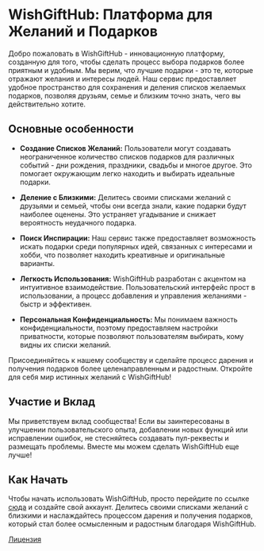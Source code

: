 # WishGiftHub: Платформа для Желаний и Подарков

Добро пожаловать в WishGiftHub - инновационную платформу, созданную для того, чтобы сделать процесс выбора подарков более приятным и удобным. Мы верим, что лучшие подарки - это те, которые отражают желания и интересы людей. Наш сервис предоставляет удобное пространство для сохранения и деления списков желаемых подарков, позволяя друзьям, семье и близким точно знать, чего вы действительно хотите.

## Основные особенности

- **Создание Списков Желаний:** Пользователи могут создавать неограниченное количество списков подарков для различных событий - дни рождения, праздники, свадьбы и многое другое. Это помогает окружающим легко находить и выбирать идеальные подарки.

- **Деление с Близкими:** Делитесь своими списками желаний с друзьями и семьей, чтобы они всегда знали, какие подарки будут наиболее оценены. Это устраняет угадывание и снижает вероятность неудачного подарка.

- **Поиск Инспирации:** Наш сервис также предоставляет возможность искать подарки среди популярных идей, связанных с интересами и хобби, что позволяет находить креативные и оригинальные варианты.

- **Легкость Использования:** WishGiftHub разработан с акцентом на интуитивное взаимодействие. Пользовательский интерфейс прост в использовании, а процесс добавления и управления желаниями - быстр и эффективен.

- **Персональная Конфиденциальность:** Мы понимаем важность конфиденциальности, поэтому предоставляем настройки приватности, которые позволяют пользователям выбирать, кому видны их списки желаний.

Присоединяйтесь к нашему сообществу и сделайте процесс дарения и получения подарков более целенаправленным и радостным. Откройте для себя мир истинных желаний с WishGiftHub!

## Участие и Вклад

Мы приветствуем вклад сообщества! Если вы заинтересованы в улучшении пользовательского опыта, добавлении новых функций или исправлении ошибок, не стесняйтесь создавать пул-реквесты и размещать проблемы. Вместе мы можем сделать WishGiftHub еще лучше!

## Как Начать

Чтобы начать использовать WishGiftHub, просто перейдите по ссылке [сюда](ссылка_на_платформу) и создайте свой аккаунт. Делитесь своими списками желаний с близкими и наслаждайтесь процессом дарения и получения подарков, который стал более осмысленным и радостным благодаря WishGiftHub.

[Лицензия](ссылка_на_лицензию)
